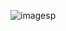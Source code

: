 
![imagesp](https://user-images.githubusercontent.com/89918661/223527241-44075ee2-3056-48d0-a407-d8390fc508dc.png)
